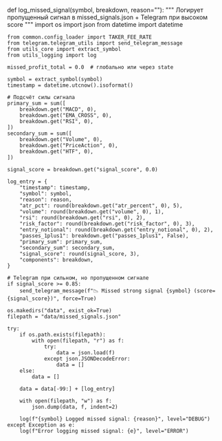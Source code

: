 def log_missed_signal(symbol, breakdown, reason=""):
"""
Логирует пропущенный сигнал в missed_signals.json + Telegram при высоком score
"""
import os
import json
from datetime import datetime

    from common.config_loader import TAKER_FEE_RATE
    from telegram.telegram_utils import send_telegram_message
    from utils_core import extract_symbol
    from utils_logging import log

    missed_profit_total = 0.0  # глобально или через state

    symbol = extract_symbol(symbol)
    timestamp = datetime.utcnow().isoformat()

    # Подсчёт силы сигнала
    primary_sum = sum([
        breakdown.get("MACD", 0),
        breakdown.get("EMA_CROSS", 0),
        breakdown.get("RSI", 0),
    ])
    secondary_sum = sum([
        breakdown.get("Volume", 0),
        breakdown.get("PriceAction", 0),
        breakdown.get("HTF", 0),
    ])

    signal_score = breakdown.get("signal_score", 0.0)

    log_entry = {
        "timestamp": timestamp,
        "symbol": symbol,
        "reason": reason,
        "atr_pct": round(breakdown.get("atr_percent", 0), 5),
        "volume": round(breakdown.get("volume", 0), 1),
        "rsi": round(breakdown.get("rsi", 0), 2),
        "risk_factor": round(breakdown.get("risk_factor", 0), 3),
        "entry_notional": round(breakdown.get("entry_notional", 0), 2),
        "passes_1plus1": breakdown.get("passes_1plus1", False),
        "primary_sum": primary_sum,
        "secondary_sum": secondary_sum,
        "signal_score": round(signal_score, 3),
        "components": breakdown,
    }

    # Telegram при сильном, но пропущенном сигнале
    if signal_score >= 0.85:
        send_telegram_message(f"📉 Missed strong signal {symbol} (score={signal_score})", force=True)

    os.makedirs("data", exist_ok=True)
    filepath = "data/missed_signals.json"

    try:
        if os.path.exists(filepath):
            with open(filepath, "r") as f:
                try:
                    data = json.load(f)
                except json.JSONDecodeError:
                    data = []
        else:
            data = []

        data = data[-99:] + [log_entry]

        with open(filepath, "w") as f:
            json.dump(data, f, indent=2)

        log(f"{symbol} Logged missed signal: {reason}", level="DEBUG")
    except Exception as e:
        log(f"Error logging missed signal: {e}", level="ERROR")
